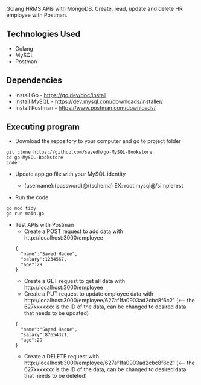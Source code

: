 Golang HRMS APIs with MongoDB. Create, read, update and delete HR employee with Postman. 

## Technologies Used
* Golang
* MySQL
* Postman


## Dependencies
* Install Go - https://go.dev/doc/install
* Install MySQL - https://dev.mysql.com/downloads/installer/
* Install Postman - https://www.postman.com/downloads/


## Executing program
* Download the repository to your computer and go to project folder
```
git clone https://github.com/sayedh/go-MySQL-Bookstore
cd go-MySQL-Bookstore
code .
```


* Update app.go file with your MySQL identity
  * (username):(password)@/(schema) EX: root:mysql@/simplerest
 


* Run the code
```
go mod tidy
go run main.go
```
  
* Test APIs with Postman
  * Create a POST request to add data with http://localhost:3000/employee
  ```
  {
    "name":"Sayed Haque",
    "salary":1234567,
    "age":29
  }
  ```
  * Create a GET request to get all data with http://localhost:3000/employee
  * Create a PUT request to update employee data with http://localhost:3000/employee/627af1fa0903ad2cbc8f6c21 (<-- the 627xxxxxxx is the ID of the data, can be changed to desired data that needs to be updated)
  ```
  {
    "name":"Sayed Haque",
    "salary":87654321,
    "age":29
  }
  ```
  * Create a DELETE request with http://localhost:3000/employee/627af1fa0903ad2cbc8f6c21 (<-- the 627xxxxxxx is the ID of the data, can be changed to desired data that needs to be deleted)
